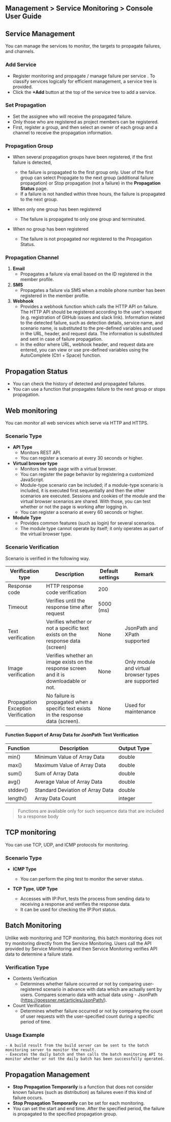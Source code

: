 ## Management > Service Monitoring > Console User Guide

## Service Management

You can manage the services to monitor, the targets to propagate failures, and channels.

### Add Service
-  Register monitoring and propagate / manage failure per service . To classify services logically for efficient management, a service tree is provided. 
- Click the **+Add** button at the top of the service tree to add a service.

### Set Propagation
-  Set the assignee who will receive the propagated failure. 
- Only those who are registered as project members can be registered.
- First, register a group, and then select an owner of each group and a channel to receive the propagation information.

### Propagation Group
- When several propagation groups have been registered, if the first failure is detected,
  - the failure is propagated to the first group only. User of the first group can select Propagate to the next group (additional failure propagation) or Stop propagation (not a failure) in the **Propagation Status** page.
  - If a failure is not handled within three hours, the failure is propagated to the next group.

- When only one group has been registered
  - The failure is propagated to only one group and terminated.

- When no group has been registered
  - The failure is not propagated nor registered to the Propagation Status.


### Propagation Channel
1. **Email**
   - Propagates a failure via email based on the ID registered in the member profile.
2. **SMS**
   - Propagates a failure via SMS when a mobile phone number has been registered in the member profile.
3. **Webhook** 
   - Provides a webhook function which calls the HTTP API on failure. The HTTP API should be registered according to the user's request (e.g. registration of GitHub issues and slack link). Information related to the detected failure, such as detection details, service name, and scenario name, is substituted to the pre-defined variables and used in the URL, header, and request data. The information is substituted and sent in case of failure propagation.
   - In the editor where URL, webhook header, and request data are entered, you can view or use pre-defined variables using the AutoComplete (Ctrl + Space) function.


## Propagation Status
- You can check the history of detected and propagated failures.
- You can use a function that propagates failure to the next group or stops propagation.

## Web monitoring
You can monitor all web services which serve via HTTP and HTTPS.

### Scenario Type
- **API Type** 
    - Monitors REST API.
    - You can register a scenario at every 30 seconds or higher.
- **Virtual browser type** 
    - Monitors the web page with a virtual browser. 
    - You can register the page behavior by registering a customized JavaScript.
    - Module-type scenario can be included; if a module-type scenario is included, it is executed first sequentially and then the other scenarios are executed. Sessions and cookies of the module and the virtual browser scenarios are shared. With those, you can test whether or not the page is working after logging in.
    - You can register a scenario at every 60 seconds or higher.
- **Module Type** 
    - Provides common features (such as login) for several scenarios. 
    - The module type cannot operate by itself; it only operates as part of the virtual browser type.

### Scenario Verification

Scenario is verified in the following way.

| Verification type | Description | Default settings | Remark |
| -- | -- | -- | -- |
| Response code | HTTP response code verification | 200 | |
| Timeout | Verifies until the response time after request | 5000 (ms) ||
| Text verification | Verifies whether or not a specific text exists on the response data (screen) | None | JsonPath and XPath supported |
| Image verification | Verifies whether an image exists on the response screen and it is downloadable or not. | None | Only module and virtual browser types are supported |
| Propagation Exception Verification | No failure is propagated when a specific text exists in the response data (screen). | None | Used for maintenance |

#### Function Support of Array Data for JsonPath Text Verification
| Function | Description | Output Type |
| -- | -- | -- |
| min() | Minimum Value of Array Data | double | 
| max() | Maximum Value of Array Data | double | 
| sum() | Sum of Array Data | double | 
| avg() | Average Value of Array Data | double | 
| stddev() | Standard Deviation of Array Data | double | 
| length() | Array Data Count | integer |
> Functions are available only for such sequence data that are included to a response body 

## TCP monitoring

You can use TCP, UDP, and ICMP protocols for monitoring.

### Scenario Type
- **ICMP Type**
  - You can perform the ping test to monitor the server status.

- **TCP Type**, **UDP Type**
  - Accesses with IP:Port, tests the process from sending data to receiving a response and verifies the response data.
  - It can be used for checking the IP:Port status.

## Batch Monitoring

Unlike web monitoring and TCP monitoring, this batch monitoring does not try monitoring directly from the Service Monitoring. Users call the API provided by Service Monitoring and then Service Monitoring verifies API data to determine a failure state.

### Verification Type
- Contents Verification
  - Determines whether failure occurred or not by comparing user-registered scenario in advance with data which are actually sent by users.
Compares scenario data with actual data using   - JsonPath (https://goessner.net/articles/JsonPath/).
- Count Verification
  - Determines whether failure occurred or not by comparing the count of user requests with the user-specified count during a specific period of time.

### Usage Example
    - A build result from the build server can be sent to the batch monitoring server to monitor the result.
    - Executes the daily batch and then calls the batch monitoring API to monitor whether or not the daily batch has been successfully operated.


## Propagation Management
- **Stop Propagation Temporarily** is a function that does not consider known failures (such as distribution) as failures even if this kind of failure occurs.
- **Stop Propagation Temporarily** can be set for each monitoring.
- You can set the start and end time. After the specified period, the failure is propagated to the specified propagation group.
